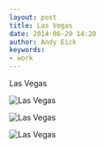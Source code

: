 ```yaml
---
layout: post
title: Las Vegas
date: 2014-06-20 14:20
author: Andy Eick
keywords: 
- work
---
```

Las Vegas

![Las Vegas](http://media.eick.us/media/photographs/2014/2014-06-19/las-vegas-2014-06-19-23-08-21.jpg)

![Las Vegas](http://media.eick.us/media/photographs/2014/2014-06-20/las-vegas-2014-06-20-00-52-43.jpg)

![Las Vegas](http://media.eick.us/media/photographs/2014/2014-06-20/las-vegas-2014-06-20-02-01-35.jpg)
